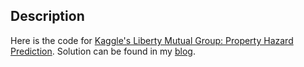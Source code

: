 ## Description
<!-- Code for Kaggle's Liberty Mutual Group: Property Inspection Prediction -->

Here is the code for [Kaggle's Liberty Mutual Group: Property Hazard Prediction](https://www.kaggle.com/c/liberty-mutual-group-property-inspection-prediction). Solution can be found in my [blog](http://jianghao.org/blog/20150905/liberty-mutual-group-hazard-prediction.html).
